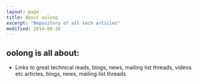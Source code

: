 ```yaml
---
layout: page
title: About oolong
excerpt: "Repository of all tech articles"
modified: 2014-08-26
---
```


## oolong is all about:


* Links to great technical reads, blogs, news, mailing list threads,
  videos etc.articles, blogs, news, mailing list threads
